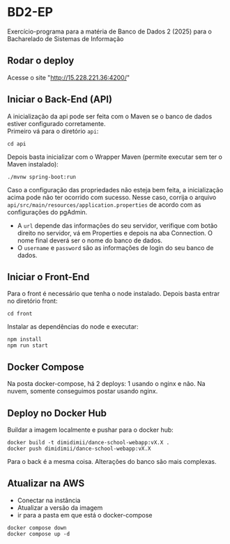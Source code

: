 # BD2-EP
Exercício-programa para a matéria de Banco de Dados 2 (2025) para o Bacharelado de Sistemas de Informação 

## Rodar o deploy
Acesse o site "http://15.228.221.36:4200/"

## Iniciar o Back-End (API)
A inicialização da api pode ser feita com o Maven se o banco de dados estiver configurado corretamente.\
Primeiro vá para o diretório `api`:
```
cd api
```
Depois basta inicializar com o Wrapper Maven (permite executar sem ter o Maven instalado):
```
./mvnw spring-boot:run
```
Caso a configuração das propriedades não esteja bem feita, a inicialização acima pode não ter ocorrido com sucesso. Nesse caso, corrija o arquivo `api/src/main/resources/application.properties` de acordo com as configurações do pgAdmin.
- A `url` depende das informações do seu servidor, verifique com botão direito no servidor, vá em Properties e depois na aba Connection. O nome final deverá ser o nome do banco de dados.
- O `username` e `password` são as informações de login do seu banco de dados.

## Iniciar o Front-End
Para o front é necessário que tenha o node instalado. Depois basta entrar no diretório front:
```
cd front
```
Instalar as dependências do node e executar:
```
npm install
npm run start
```

## Docker Compose

Na posta docker-compose, há 2 deploys: 1 usando o nginx e não. Na nuvem, somente conseguimos postar usando nginx.

## Deploy no Docker Hub

Buildar a imagem localmente e pushar para o docker hub:

```
docker build -t dimidimii/dance-school-webapp:vX.X .
docker push dimidimii/dance-school-webapp:vX.X
```

Para o back é a mesma coisa. Alterações do banco são mais complexas.

## Atualizar na AWS

- Conectar na instância
- Atualizar a versão da imagem
- ir para a pasta em que está o docker-compose

```
docker compose down
docker compose up -d
```
